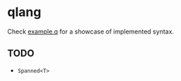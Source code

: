 # qlang

Check [example.q][example] for a showcase of implemented syntax.

## TODO
- `Spanned<T>`

<!-- links -->
[example]: ../example.q

